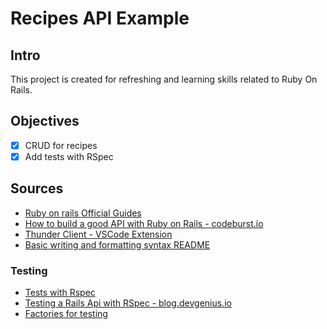 # Recipes API Example

## Intro

This project is created for refreshing and learning skills related to Ruby On Rails. 

## Objectives

- [x] CRUD for recipes
- [x] Add tests with RSpec

## Sources

- [Ruby on rails Official Guides](https://guides.rubyonrails.org/api_app.html)
- [How to build a good API with Ruby on Rails - codeburst.io](https://codeburst.io/how-to-build-a-good-api-using-rubyonrails-ef7eadfa3078)
- [Thunder Client - VSCode Extension](https://github.com/rangav/thunder-client-support#environments)
- [Basic writing and formatting syntax README](https://docs.github.com/en/get-started/writing-on-github/getting-started-with-writing-and-formatting-on-github/basic-writing-and-formatting-syntax)

### Testing

- [Tests with Rspec](https://rspec.info/)
- [Testing a Rails Api with RSpec - blog.devgenius.io](https://blog.devgenius.io/testing-a-rails-api-with-rspec-82dedc9f15df)
- [Factories for testing](https://github.com/thoughtbot/factory_bot/blob/main/GETTING_STARTED.md#rspec)